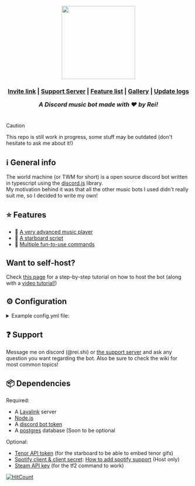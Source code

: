 <p align="center"><img width=200 height=200 src="https://github.com/Reishimanfr/TWM-bot/assets/92938606/de4f51a7-8499-4798-ad8c-dc78f5006cd0"</img></p>
<h3 align="center"> <a href="https://discord.com/api/oauth2/authorize?client_id=1073607844265476158&permissions=3426368&scope=bot">Invite link</a> | <a href="https://discord.gg/QGeraSWsan">Support Server</a> | <a href="https://github.com/Reishimanfr/TWM-bot/wiki/Features">Feature list<a/> | <a href="https://github.com/Reishimanfr/TWM-bot/wiki/Gallery">Gallery</a> | <a href="https://github.com/Reishimanfr/The-World-Machine-Bot/wiki/Update-logs">Update logs</a>

<i>A Discord music bot made with ❤️ by Rei!</i><br>

# 
> [!CAUTION]
> This repo is still work in progress, some stuff may be outdated (don't hesitate to ask me about it!)<br>

## ℹ️ General info

The world machine (or TWM for short) is a open source discord bot written in typescript using the [discord.js](https://discord.js.org/) library.<br>
My motivation behind it was that all the other music bots I used didn't really suit me, so I decided to write my own!

## ⭐ Features
- 🎵 [A very advanced music player]('fixme')
- 🌟 [A starboard script]('fixme')
- 👀 [Multiple fun-to-use commands](https://github.com/Reishimanfr/TWM-bot/wiki/Commands)

## Want to self-host?

Check [this page](https://github.com/Reishimanfr/The-World-Machine-Bot/wiki/Self%E2%80%90hosting) for a step-by-step tutorial on how to host the bot (along with a [video tutorial!]()) 

## ⚙️ Configuration
<details>
 <summary>Example config.yml file:</summary>

```yaml
# Token for the bot to login with
botToken: 'Insert your bot token here'

apiKeys:
  # This key is used for the /tf2 command to get data from a user's profile
  steam: 'Your steam api key here'

  # This is used in the starboard script to display tenor gifs correctly
  tenor: 'Your tenor api key here'

# Settings to control the bot's player behavior
player:
  # Should the bot leave the voice channel after the queue ends?
  leaveAfterQueueEnd: false

  # Time after which the bot will be automatically disconnected from the voice channel
  # (in minutes)
  playerTimeout: 10

  # Enables search suggestions in the /music play command when typing stuff in the field
  # You must run the command deployment script after enabling/disabling this!
  # Deployment script: <npm> run deploy
  autocomplete: true

  # Instead of making all responses to commands like /music play ephemeral, make them public
  announcePlayerActions: false # TODO

  # Re-sends the now playing embed after a song ends
  resendEmbedAfterSongEnd: true

  # Enables vote to skip song
  enableSkipvote: true

  # Sets the percentage of voice chat users required to vote "Yes" for the song to be skipped
  # Values between 0 - 100 (percents). This will be ignored if enableSkipvote is set to false
  skipvoteThreshold: 50

  # Sets how many people should be in vc for skipvotes to be enabled
  # -1 -> Always initiate skipvote
  skipvoteMemberRequirement: 3
```
</details>

## ❓ Support

Message me on discord (@rei.shi) or [the support server](https://discord.gg/QGeraSWsan) and ask any question you want regarding the bot. Also be sure to check the wiki for most common topics!

## 📦 Dependencies

Required:

- A [Lavalink](https://github.com/lavalink-devs/Lavalink) server
- [Node.js](https://nodejs.org/en)
- A [discord bot token](https://discord.com/developers/applications)
- A [postgres](https://www.postgresql.org/) database (Soon to be optional

Optional:

- [Tenor API token](https://tenor.com/developer/dashboard) (for the starboard to be able to embed tenor gifs)
- [Spotify client & client secret](https://developer.spotify.com/documentation/web-api): [How to add spotify support](https://github.com/Reishimanfr/TWM-bot/wiki/%F0%9F%9F%A9-Adding-spotify-support) (Host only)
- [Steam API key](https://steamcommunity.com/dev) (for the tf2 command to work)


 [![HitCount](https://hits.dwyl.com/Reishimanfr/TWM-bot.svg?style=flat&show=unique)](http://hits.dwyl.com/Reishimanfr/TWM-bot)
